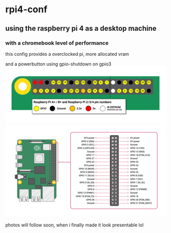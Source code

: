 # rpi4-conf

## using the raspberry pi 4 as a desktop machine
### with a chromebook level of performance

this config provides a overclocked pi, more allocated vram

and a powerbutton using gpio-shutdown on gpio3
![Gpio-Header](IMG_0725.png)
![and where it's placed](IMG_0726.png)

photos will follow soon, when i finally made it look presentable lol
